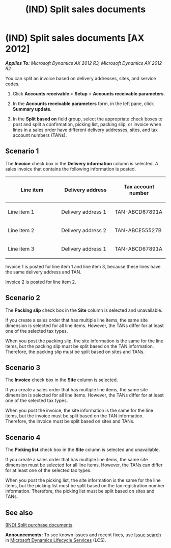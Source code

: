 ﻿---
title: (IND) Split sales documents
TOCTitle: (IND) Split sales documents
ms:assetid: 6e97d0fb-a7bf-4dd8-9559-30c0c9955842
ms:mtpsurl: https://technet.microsoft.com/en-us/library/JJ677904(v=AX.60)
ms:contentKeyID: 49385880
ms.date: 04/18/2014
mtps_version: v=AX.60
---

# (IND) Split sales documents [AX 2012]


_**Applies To:** Microsoft Dynamics AX 2012 R3, Microsoft Dynamics AX 2012 R2_

You can split an invoice based on delivery addresses, sites, and service codes.

1.  Click **Accounts receivable** \> **Setup** \> **Accounts receivable parameters**.

2.  In the **Accounts receivable parameters** form, in the left pane, click **Summary update**.

3.  In the **Split based on** field group, select the appropriate check boxes to post and split a confirmation, picking list, packing slip, or invoice when lines in a sales order have different delivery addresses, sites, and tax account numbers (TANs).

## Scenario 1

The **Invoice** check box in the **Delivery information** column is selected. A sales invoice that contains the following information is posted.

<table>
<colgroup>
<col style="width: 33%" />
<col style="width: 33%" />
<col style="width: 33%" />
</colgroup>
<thead>
<tr class="header">
<th><p>Line item</p></th>
<th><p>Delivery address</p></th>
<th><p>Tax account number</p></th>
</tr>
</thead>
<tbody>
<tr class="odd">
<td><p>Line item 1</p></td>
<td><p>Delivery address 1</p></td>
<td><p>TAN-ABCD67891A</p></td>
</tr>
<tr class="even">
<td><p>Line item 2</p></td>
<td><p>Delivery address 2</p></td>
<td><p>TAN-ABCE55527B</p></td>
</tr>
<tr class="odd">
<td><p>Line item 3</p></td>
<td><p>Delivery address 1</p></td>
<td><p>TAN-ABCD67891A</p></td>
</tr>
</tbody>
</table>


Invoice 1 is posted for line item 1 and line item 3, because these lines have the same delivery address and TAN.

Invoice 2 is posted for line item 2.

## Scenario 2

The **Packing slip** check box in the **Site** column is selected and unavailable.

If you create a sales order that has multiple line items, the same site dimension is selected for all line items. However, the TANs differ for at least one of the selected tax types.

When you post the packing slip, the site information is the same for the line items, but the packing slip must be split based on the TAN information. Therefore, the packing slip must be split based on sites and TANs.

## Scenario 3

The **Invoice** check box in the **Site** column is selected.

If you create a sales order that has multiple line items, the same site dimension is selected for all line items. However, the TANs differ for at least one of the selected tax types.

When you post the invoice, the site information is the same for the line items, but the invoice must be split based on the TAN information. Therefore, the invoice must be split based on sites and TANs.

## Scenario 4

The **Picking list** check box in the **Site** column is selected and unavailable.

If you create a sales order that has multiple line items, the same site dimension must be selected for all line items. However, the TANs can differ for at least one of the selected tax types.

When you post the picking list, the site information is the same for the line items, but the picking list must be split based on the tax registration number information. Therefore, the picking list must be split based on sites and TANs.

## See also

[(IND) Split purchase documents](ind-split-purchase-documents.md)

  
**Announcements:** To see known issues and recent fixes, use [Issue search](http://go.microsoft.com/fwlink/?linkid=389258) in [Microsoft Dynamics Lifecycle Services](http://go.microsoft.com/fwlink/?linkid=306505) (LCS).

